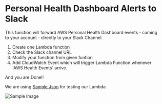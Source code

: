 # Personal Health Dashboard Alerts to Slack
This function will forward AWS Personal Health Dashboard events - coming to your account - directly to your Slack Channel.

1. Create one Lambda function 
2. Check the Slack channel URL
3. Modify your function from given funtion
4. Add CloudWatch Event which will trigger Lambda Function whenever 'AWS Health Events' arrive.

And you are Done!!

We are using [Sample Json](https://github.com/ganatradeval/AWS_Lambda/blob/master/Personal%20Health%20Dashboard%20(PHD%20Alerts)/AWS_PHD_Sample.json) for testing our Lambda.

![Sample Image ](https://d1.awsstatic.com/support/brath/PHD_Alert.1e0608887bb0353d05e2ae6666ca6ea099f66462.jpeg)
